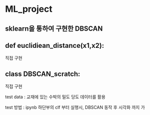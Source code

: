 # ML_project

## sklearn을 통하여 구현한 DBSCAN

## def euclidiean_distance(x1,x2):
직접 구현
## class DBSCAN_scratch:
직접 구현

test data : 교재에 있는 수박의 밀도 당도 데이터를 활용

test 방법 : ipynb 하단부의 clf 부터 실행시, DBSCAN 동작 후 시각화 까지 가
